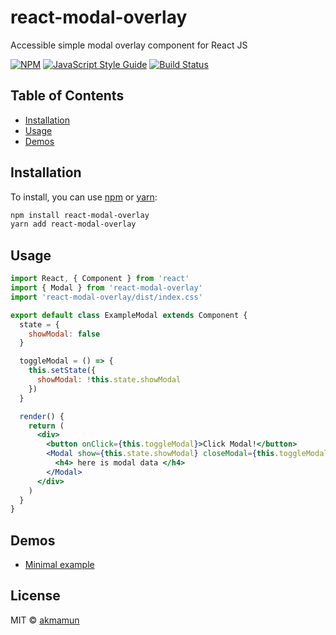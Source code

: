 # react-modal-overlay

Accessible simple modal overlay component for React JS

[![NPM](https://img.shields.io/npm/v/react-modal-overlay.svg)](https://www.npmjs.com/package/react-modal-overlay) [![JavaScript Style Guide](https://img.shields.io/badge/code_style-standard-brightgreen.svg)](https://standardjs.com) [![Build Status](https://travis-ci.org/akmamun/react-modal-overlay.svg?branch=master)](https://travis-ci.org/akmamun/react-modal-overlay)

## Table of Contents

- [Installation](#installation)
- [Usage](#usage)
- [Demos](#demos)

## Installation

To install, you can use [npm](https://npmjs.com/) or [yarn](https://yarnpkg.com):

```bash
npm install react-modal-overlay
yarn add react-modal-overlay
```

## Usage

```jsx
import React, { Component } from 'react'
import { Modal } from 'react-modal-overlay'
import 'react-modal-overlay/dist/index.css'

export default class ExampleModal extends Component {
  state = {
    showModal: false
  }

  toggleModal = () => {
    this.setState({
      showModal: !this.state.showModal
    })
  }

  render() {
    return (
      <div>
        <button onClick={this.toggleModal}>Click Modal!</button>
        <Modal show={this.state.showModal} closeModal={this.toggleModal}>
          <h4> here is modal data </h4>
        </Modal>
      </div>
    )
  }
}
```

## Demos

- [Minimal example](https://codesandbox.io/s/react-modal-overlay-wybon)

## License

MIT © [akmamun](https://github.com/akmamun)
